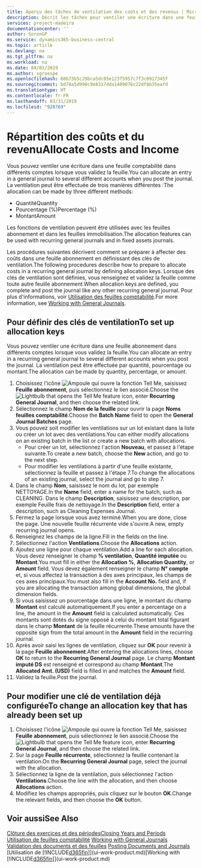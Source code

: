 ```yaml
---
title: Aperçu des tâches de ventilation des coûts et des revenus | Microsoft Docs
description: Décrit les tâches pour ventiler une écriture dans une feuille comptabilité dans différents comptes lorsque vous validez la feuille.
services: project-madeira
documentationcenter: ''
author: SorenGP
ms.service: dynamics365-business-central
ms.topic: article
ms.devlang: na
ms.tgt_pltfrm: na
ms.workload: na
ms.date: 04/01/2019
ms.author: sgroespe
ms.openlocfilehash: 60b73b5c29bca5dc85e123f5957c7f3c0917345f
ms.sourcegitcommit: bd78a5d990c9e83174da1409076c22df8b35eafd
ms.translationtype: HT
ms.contentlocale: fr-FR
ms.lasthandoff: 03/31/2019
ms.locfileid: "928769"
---
```

# <a name="allocate-costs-and-income"></a><span data-ttu-id="e938f-103">Répartition des coûts et du revenu</span><span class="sxs-lookup"><span data-stu-id="e938f-103">Allocate Costs and Income</span></span>
<span data-ttu-id="e938f-104">Vous pouvez ventiler une écriture dans une feuille comptabilité dans différents comptes lorsque vous validez la feuille.</span><span class="sxs-lookup"><span data-stu-id="e938f-104">You can allocate an entry in a general journal to several different accounts when you post the journal.</span></span> <span data-ttu-id="e938f-105">La ventilation peut être effectuée de trois manières différentes :</span><span class="sxs-lookup"><span data-stu-id="e938f-105">The allocation can be made by three different methods:</span></span>

* <span data-ttu-id="e938f-106">Quantité</span><span class="sxs-lookup"><span data-stu-id="e938f-106">Quantity</span></span>
* <span data-ttu-id="e938f-107">Pourcentage (%)</span><span class="sxs-lookup"><span data-stu-id="e938f-107">Percentage (%)</span></span>
* <span data-ttu-id="e938f-108">Montant</span><span class="sxs-lookup"><span data-stu-id="e938f-108">Amount</span></span>

<span data-ttu-id="e938f-109">Les fonctions de ventilation peuvent être utilisées avec les feuilles abonnement et dans les feuilles immobilisation.</span><span class="sxs-lookup"><span data-stu-id="e938f-109">The allocation features can be used with recurring general journals and in fixed assets journals.</span></span>
<!--You can also distribute the cost or revenue of a line to an intercompany partner when you post a sales or purchase document. When you post the document, a line will be posted in your general journal, and a corresponding line will be created in the intercompany outbox.-->

<span data-ttu-id="e938f-110">Les procédures suivantes décrivent comment se préparer à affecter des coûts dans une feuille abonnement en définissant des clés de ventilation.</span><span class="sxs-lookup"><span data-stu-id="e938f-110">The following procedures describe how to prepare to allocate costs in a recurring general journal by defining allocation keys.</span></span> <span data-ttu-id="e938f-111">Lorsque des clés de ventilation sont définies, vous renseignez et validez la feuille comme toute autre feuille abonnement.</span><span class="sxs-lookup"><span data-stu-id="e938f-111">When allocation keys are defined, you complete and post the journal like any other recurring general journal.</span></span> <span data-ttu-id="e938f-112">Pour plus d'informations, voir [Utilisation des feuilles comptabilité](ui-work-general-journals.md).</span><span class="sxs-lookup"><span data-stu-id="e938f-112">For more information, see [Working with General Journals](ui-work-general-journals.md).</span></span>

## <a name="to-set-up-allocation-keys"></a><span data-ttu-id="e938f-113">Pour définir des clés de ventilation</span><span class="sxs-lookup"><span data-stu-id="e938f-113">To set up allocation keys</span></span>
<span data-ttu-id="e938f-114">Vous pouvez ventiler une écriture dans une feuille abonnement dans différents comptes lorsque vous validez la feuille.</span><span class="sxs-lookup"><span data-stu-id="e938f-114">You can allocate an entry in a recurring general journal to several different accounts when you post the journal.</span></span> <span data-ttu-id="e938f-115">La ventilation peut être effectuée par quantité, pourcentage ou montant.</span><span class="sxs-lookup"><span data-stu-id="e938f-115">The allocation can be made by quantity, percentage, or amount.</span></span>
1. <span data-ttu-id="e938f-116">Choisissez l'icône ![Ampoule qui ouvre la fonction Tell Me](media/ui-search/search_small.png "Dites-moi ce que vous voulez faire"), saisissez **Feuille abonnement**, puis sélectionnez le lien associé.</span><span class="sxs-lookup"><span data-stu-id="e938f-116">Choose the ![Lightbulb that opens the Tell Me feature](media/ui-search/search_small.png "Tell me what you want to do") icon, enter **Recurring General Journal**, and then choose the related link.</span></span>
2. <span data-ttu-id="e938f-117">Sélectionnez le champ **Nom de la feuille** pour ouvrir la page **Noms feuilles comptabilité**.</span><span class="sxs-lookup"><span data-stu-id="e938f-117">Choose the **Batch Name** field to open the **General Journal Batches** page.</span></span>
3. <span data-ttu-id="e938f-118">Vous pouvez soit modifier les ventilations sur un lot existant dans la liste ou créer un lot avec des ventilations.</span><span class="sxs-lookup"><span data-stu-id="e938f-118">You can either modify allocations on an existing batch in the list or create a new batch with allocations.</span></span>
   * <span data-ttu-id="e938f-119">Pour créer un lot, sélectionnez l'action **Nouveau**, et passez à l'étape suivante.</span><span class="sxs-lookup"><span data-stu-id="e938f-119">To create a new batch, choose the **New** action, and go to the next step.</span></span>
   * <span data-ttu-id="e938f-120">Pour modifier les ventilations à partir d'une feuille existante, sélectionnez la feuille et passez à l'étape 7.</span><span class="sxs-lookup"><span data-stu-id="e938f-120">To change the allocations of an existing journal, select the journal and go to step 7.</span></span>    
4. <span data-ttu-id="e938f-121">Dans le champ **Nom**, saisissez le nom du lot, par exemple NETTOYAGE.</span><span class="sxs-lookup"><span data-stu-id="e938f-121">In the **Name** field, enter a name for the batch, such as CLEANING.</span></span> <span data-ttu-id="e938f-122">Dans le champ **Description**, saisissez une description, par exemple Feuille frais de nettoyage.</span><span class="sxs-lookup"><span data-stu-id="e938f-122">In the **Description** field, enter a description, such as Cleaning Expenses Journal.</span></span>
5. <span data-ttu-id="e938f-123">Fermez la page lorsque vous avez terminé.</span><span class="sxs-lookup"><span data-stu-id="e938f-123">When you are done, close the page.</span></span> <span data-ttu-id="e938f-124">Une nouvelle feuille récurrente vide s'ouvre.</span><span class="sxs-lookup"><span data-stu-id="e938f-124">A new, empty recurring journal opens.</span></span>
6. <span data-ttu-id="e938f-125">Renseignez les champs de la ligne.</span><span class="sxs-lookup"><span data-stu-id="e938f-125">Fill in the fields on the line.</span></span>
7. <span data-ttu-id="e938f-126">Sélectionnez l'action **Ventilations**.</span><span class="sxs-lookup"><span data-stu-id="e938f-126">Choose the **Allocations** action.</span></span>
8. <span data-ttu-id="e938f-127">Ajoutez une ligne pour chaque ventilation.</span><span class="sxs-lookup"><span data-stu-id="e938f-127">Add a line for each allocation.</span></span> <span data-ttu-id="e938f-128">Vous devez renseigner le champ **% ventilation**, **Quantité imputée** ou **Montant**.</span><span class="sxs-lookup"><span data-stu-id="e938f-128">You must fill in either the **Allocation %**, **Allocation Quantity**, or **Amount** field.</span></span> <span data-ttu-id="e938f-129">Vous devez également renseigner le champ **N° compte** et, si vous affectez la transaction à des axes principaux, les champs de ces axes principaux.</span><span class="sxs-lookup"><span data-stu-id="e938f-129">You must also fill in the **Account No.** field and, if you are allocating the transaction among global dimensions, the global dimension fields.</span></span>
9. <span data-ttu-id="e938f-130">Si vous saisissez un pourcentage dans une ligne, le montant du champ **Montant** est calculé automatiquement.</span><span class="sxs-lookup"><span data-stu-id="e938f-130">If you enter a percentage on a line, the amount in the **Amount** field is calculated automatically.</span></span> <span data-ttu-id="e938f-131">Ces montants sont dotés du signe opposé à celui du montant total figurant dans le champ **Montant** de la feuille récurrente.</span><span class="sxs-lookup"><span data-stu-id="e938f-131">These amounts have the opposite sign from the total amount in the **Amount** field in the recurring journal.</span></span>
10. <span data-ttu-id="e938f-132">Après avoir saisi les lignes de ventilation, cliquez sur **OK** pour revenir à la page **Feuille abonnement**.</span><span class="sxs-lookup"><span data-stu-id="e938f-132">After entering the allocations lines, choose **OK** to return to the **Recurring General Journal** page.</span></span> <span data-ttu-id="e938f-133">Le champ **Montant imputé DS** est renseigné et correspond au champ **Montant**.</span><span class="sxs-lookup"><span data-stu-id="e938f-133">The **Allocated Amt. (USD)** field is filled in and matches the **Amount** field.</span></span>
11. <span data-ttu-id="e938f-134">Validez la feuille.</span><span class="sxs-lookup"><span data-stu-id="e938f-134">Post the journal.</span></span>

## <a name="to-change-an-allocation-key-that-has-already-been-set-up"></a><span data-ttu-id="e938f-135">Pour modifier une clé de ventilation déjà configurée</span><span class="sxs-lookup"><span data-stu-id="e938f-135">To change an allocation key that has already been set up</span></span>
1. <span data-ttu-id="e938f-136">Choisissez l'icône ![Ampoule qui ouvre la fonction Tell Me](media/ui-search/search_small.png "Dites-moi ce que vous voulez faire"), saisissez **Feuille abonnement**, puis sélectionnez le lien associé.</span><span class="sxs-lookup"><span data-stu-id="e938f-136">Choose the ![Lightbulb that opens the Tell Me feature](media/ui-search/search_small.png "Tell me what you want to do") icon, enter **Recurring General Journal**, and then choose the related link.</span></span>
2. <span data-ttu-id="e938f-137">Sur la page **Feuille récurrente**, sélectionnez la feuille contenant la ventilation.</span><span class="sxs-lookup"><span data-stu-id="e938f-137">On the **Recurring General Journal** page, select the journal with the allocation.</span></span>
3. <span data-ttu-id="e938f-138">Sélectionnez la ligne de la ventilation, puis sélectionnez l'action **Ventilations**.</span><span class="sxs-lookup"><span data-stu-id="e938f-138">Choose the line with the allocation, and then choose **Allocations** action.</span></span>
4. <span data-ttu-id="e938f-139">Modifiez les champs appropriés, puis cliquez sur le bouton **OK**.</span><span class="sxs-lookup"><span data-stu-id="e938f-139">Change the relevant fields, and then choose the **OK** button.</span></span>

## <a name="see-also"></a><span data-ttu-id="e938f-140">Voir aussi</span><span class="sxs-lookup"><span data-stu-id="e938f-140">See Also</span></span>
[<span data-ttu-id="e938f-141">Clôture des exercices et des périodes</span><span class="sxs-lookup"><span data-stu-id="e938f-141">Closing Years and Periods</span></span>](year-close-years-periods.md)  
<span data-ttu-id="e938f-142">[Utilisation de feuilles comptabilité](ui-work-general-journals.md)  </span><span class="sxs-lookup"><span data-stu-id="e938f-142">[Working with General Journals](ui-work-general-journals.md)  </span></span>  
<span data-ttu-id="e938f-143">[Validation des documents et des feuilles](ui-post-documents-journals.md)  </span><span class="sxs-lookup"><span data-stu-id="e938f-143">[Posting Documents and Journals](ui-post-documents-journals.md)  </span></span>  
<span data-ttu-id="e938f-144">[Utilisation de [!INCLUDE[d365fin](includes/d365fin_md.md)]](ui-work-product.md)</span><span class="sxs-lookup"><span data-stu-id="e938f-144">[Working with [!INCLUDE[d365fin](includes/d365fin_md.md)]](ui-work-product.md)</span></span>
